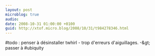 ```yaml
---
layout: post
microblog: true
audio: 
date: 2008-10-31 01:00:00 +0100
guid: http://xtof.micro.blog/2008/10/31/t984278346.html
---
```

#todo : penser à désinstaller twhirl - trop d'erreurs d'aiguillages. -&amp;gt; passer à #ubiquity
